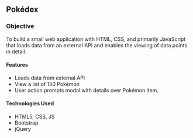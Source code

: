 ## Pokédex
### Objective
To build a small web application with HTML, CSS, and primarily JavaScript that loads data from an external API and enables the viewing of data points in detail.

#### Features 
- Loads data from external API
- View a list of 150 Pokémon
- User action prompts modal with details over Pokémon item. 

#### Technologies Used 
- HTML5, CSS, JS
- Bootstrap
- jQuery


